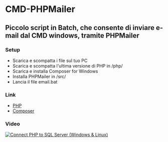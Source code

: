 ﻿# CMD-PHPMailer
## Piccolo script in Batch, che consente di inviare e-mail dal CMD windows, tramite PHPMailer

### Setup

- Scarica e scompatta i file sul tuo PC
- Scarica e scompatta l'ultima versione di PHP in /php/
- Scarica e installa Composer for Windows
- Installa PHPMailer in /src/
- Lancia il file email.bat

### Link

- [PHP](https://windows.php.net/index.php)
- [Composer](https://getcomposer.org/)

### Video

[![Connect PHP to SQL Server (Windows & Linux)](http://img.youtube.com/vi/aODtma5FxH0/0.jpg)](https://youtu.be/aODtma5FxH0 "Send Mail from CMD with PHPMailer")
